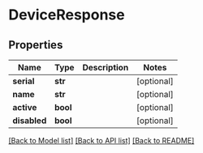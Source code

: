 # DeviceResponse

## Properties
Name | Type | Description | Notes
------------ | ------------- | ------------- | -------------
**serial** | **str** |  | [optional] 
**name** | **str** |  | [optional] 
**active** | **bool** |  | [optional] 
**disabled** | **bool** |  | [optional] 

[[Back to Model list]](../README.md#documentation-for-models) [[Back to API list]](../README.md#documentation-for-api-endpoints) [[Back to README]](../README.md)


